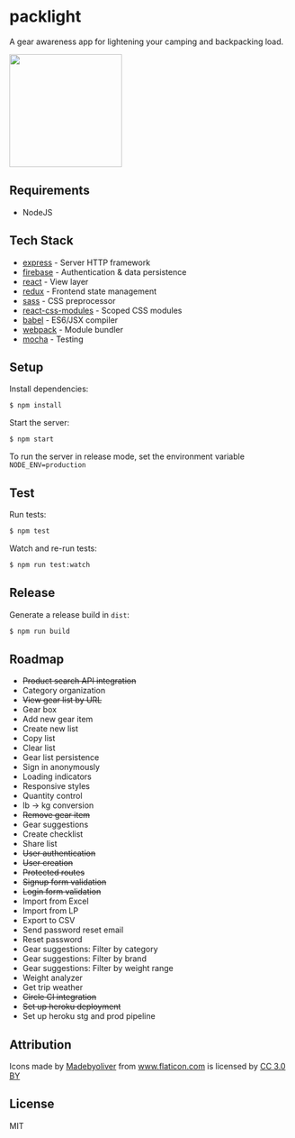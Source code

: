 # packlight

A gear awareness app for lightening your camping and backpacking load.

<img src='https://www.dropbox.com/s/yfatrdvor8hrqns/packlight.png?raw=1' width='200px'>

## Requirements

+ NodeJS

## Tech Stack

* [express](http://expressjs.com/) - Server HTTP framework
* [firebase](https://firebase.google.com) - Authentication & data persistence
* [react](https://facebook.github.io/react/) - View layer
* [redux](https://github.com/reactjs/redux) - Frontend state management
* [sass](http://sass-lang.com/) - CSS preprocessor
* [react-css-modules](https://github.com/gajus/react-css-modules) - Scoped CSS modules
* [babel](https://babeljs.io/) - ES6/JSX compiler
* [webpack](https://webpack.github.io/) - Module bundler
* [mocha](https://mochajs.org/) - Testing

## Setup

Install dependencies:

```sh
$ npm install
```

Start the server:

```sh
$ npm start
```

To run the server in release mode, set the environment variable `NODE_ENV=production`

## Test

Run tests:

```sh
$ npm test
```

Watch and re-run tests:

```sh
$ npm run test:watch
```

## Release

Generate a release build in `dist`:

```sh
$ npm run build
```

## Roadmap

+ ~~Product search API integration~~
+ Category organization
+ ~~View gear list by URL~~
+ Gear box
+ Add new gear item
+ Create new list
+ Copy list
+ Clear list
+ Gear list persistence
+ Sign in anonymously
+ Loading indicators
+ Responsive styles
+ Quantity control
+ lb -> kg conversion
+ ~~Remove gear item~~
+ Gear suggestions
+ Create checklist
+ Share list
+ ~~User authentication~~
+ ~~User creation~~
+ ~~Protected routes~~
+ ~~Signup form validation~~
+ ~~Login form validation~~
+ Import from Excel
+ Import from LP
+ Export to CSV
+ Send password reset email
+ Reset password
+ Gear suggestions: Filter by category
+ Gear suggestions: Filter by brand
+ Gear suggestions: Filter by weight range
+ Weight analyzer
+ Get trip weather
+ ~~Circle CI integration~~
+ ~~Set up heroku deployment~~
+ Set up heroku stg and prod pipeline

## Attribution

<div>Icons made by <a href="http://www.flaticon.com/authors/madebyoliver" title="Madebyoliver">Madebyoliver</a> from <a href="http://www.flaticon.com" title="Flaticon">www.flaticon.com</a> is licensed by <a href="http://creativecommons.org/licenses/by/3.0/" title="Creative Commons BY 3.0" target="_blank">CC 3.0 BY</a></div>

## License

MIT
